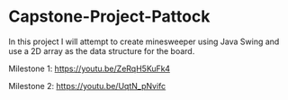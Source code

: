 # Capstone-Project-Pattock
In this project I will attempt to create minesweeper using Java Swing and use a 2D array as the data structure for the board.

Milestone 1:
https://youtu.be/ZeRqH5KuFk4

Milestone 2:
https://youtu.be/UqtN_pNvifc
